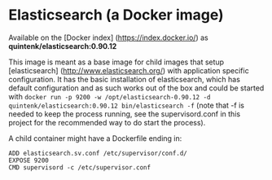 Elasticsearch (a Docker image)
==============================

Available on the [Docker index] (https://index.docker.io/) as **quintenk/elasticsearch:0.90.12**

This image is meant as a base image for child images that setup [elasticsearch] (http://www.elasticsearch.org/) with application specific configuration. It has the basic installation of elasticsearch, which has default configuration and as such works out of the box and could be started with `docker run -p 9200 -w /opt/elasticsearch-0.90.12 -d quintenk/elasticsearch:0.90.12 bin/elasticsearch -f` (note that -f is needed to keep the process running, see the supervisord.conf in this project for the recommended way to do start the process).

A child container might have a Dockerfile ending in:

    ADD elasticsearch.sv.conf /etc/supervisor/conf.d/
    EXPOSE 9200
    CMD supervisord -c /etc/supervisor.conf

